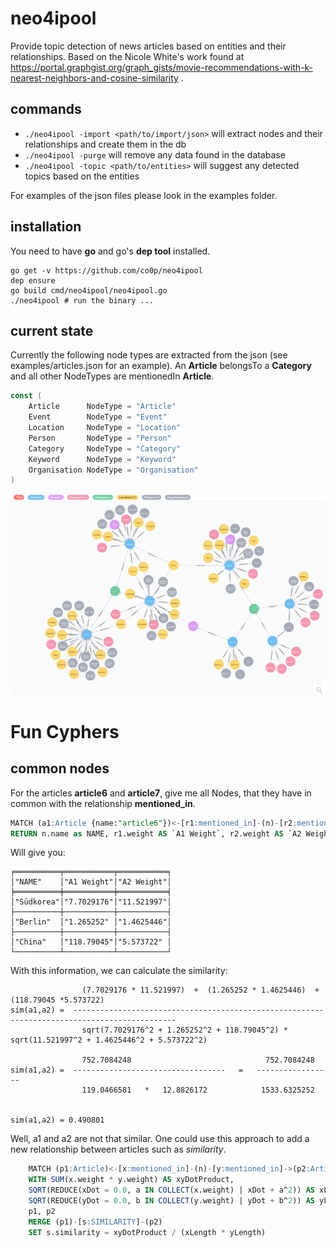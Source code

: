 neo4ipool
=========

Provide topic detection of news articles based on entities and their relationships. Based on the Nicole White's work found at https://portal.graphgist.org/graph_gists/movie-recommendations-with-k-nearest-neighbors-and-cosine-similarity .

commands
--------

 * ```./neo4ipool -import <path/to/import/json>``` will extract nodes and their relationships and create them in the db
 * ```./neo4ipool -purge``` will remove any data found in the database
 * ```./neo4ipool -topic <path/to/entities>``` will suggest any detected topics based on the entities
 
For examples of the json files please look in the examples folder.
 


installation
------------

You need to have **go** and go's **dep tool** installed. 

    go get -v https://github.com/co0p/neo4ipool
    dep ensure
    go build cmd/neo4ipool/neo4ipool.go
    ./neo4ipool # run the binary ...



current state
-------------

Currently the following node types are extracted from the json (see examples/articles.json for an example). An __Article__ belongsTo a __Category__ and all other NodeTypes are mentionedIn __Article__.
```go
const (
    Article      NodeType = "Article"
    Event        NodeType = "Event"
    Location     NodeType = "Location"
    Person       NodeType = "Person"
    Category     NodeType = "Category"
    Keyword      NodeType = "Keyword"
    Organisation NodeType = "Organisation"
)
```

![graph of nodes](https://raw.githubusercontent.com/co0p/neo4ipool/master/docs/articles_with_tags_and_categories.png)


Fun Cyphers
===========
    
common nodes
-------------

For the articles __article6__ and __article7__, give me all Nodes, that they have in common with the relationship __mentioned_in__.

```sql
MATCH (a1:Article {name:"article6"})<-[r1:mentioned_in]-(n)-[r2:mentioned_in]->(a2:Article {name: "article7"})
RETURN n.name as NAME, r1.weight AS `A1 Weight`, r2.weight AS `A2 Weight`
``` 

Will give you:
```
╒══════════╤═══════════╤═══════════╕
│"NAME"    │"A1 Weight"│"A2 Weight"│
╞══════════╪═══════════╪═══════════╡
│"Südkorea"│"7.7029176"│"11.521997"│
├──────────┼───────────┼───────────┤
│"Berlin"  │"1.265252" │"1.4625446"│
├──────────┼───────────┼───────────┤
│"China"   │"118.79045"│"5.573722" │
└──────────┴───────────┴───────────┘
```

With this information, we can calculate the similarity:

```
                (7.7029176 * 11.521997)  +  (1.265252 * 1.4625446)  +  (118.79045 *5.573722)  
sim(a1,a2) =  ---------------------------------------------------------------------------------------------
                sqrt(7.7029176^2 + 1.265252^2 + 118.79045^2) * sqrt(11.521997^2 + 1.4625446^2 + 5.573722^2)

                752.7084248                              752.7084248
sim(a1,a2) =  ----------------------------------   =   -----------------
                119.0466581   *   12.8826172            1533.6325252


sim(a1,a2) = 0.490801
```

Well, a1 and a2 are not that similar. One could use this approach to add a new relationship between articles such as *similarity*.  


```sql
    MATCH (p1:Article)<-[x:mentioned_in]-(n)-[y:mentioned_in]->(p2:Article)
    WITH SUM(x.weight * y.weight) AS xyDotProduct,
    SQRT(REDUCE(xDot = 0.0, a IN COLLECT(x.weight) | xDot + a^2)) AS xLength,
    SQRT(REDUCE(yDot = 0.0, b IN COLLECT(y.weight) | yDot + b^2)) AS yLength,
    p1, p2
    MERGE (p1)-[s:SIMILARITY]-(p2)
    SET s.similarity = xyDotProduct / (xLength * yLength)
```
